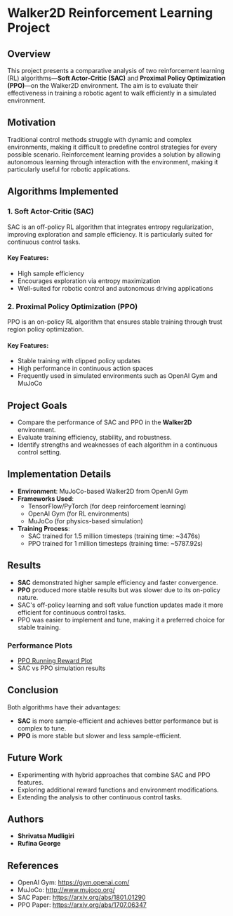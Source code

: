 # Walker2D Reinforcement Learning Project

## Overview
This project presents a comparative analysis of two reinforcement learning (RL) algorithms—**Soft Actor-Critic (SAC)** and **Proximal Policy Optimization (PPO)**—on the Walker2D environment. The aim is to evaluate their effectiveness in training a robotic agent to walk efficiently in a simulated environment.

## Motivation
Traditional control methods struggle with dynamic and complex environments, making it difficult to predefine control strategies for every possible scenario. Reinforcement learning provides a solution by allowing autonomous learning through interaction with the environment, making it particularly useful for robotic applications.

## Algorithms Implemented
### 1. Soft Actor-Critic (SAC)
SAC is an off-policy RL algorithm that integrates entropy regularization, improving exploration and sample efficiency. It is particularly suited for continuous control tasks.
#### Key Features:
- High sample efficiency
- Encourages exploration via entropy maximization
- Well-suited for robotic control and autonomous driving applications

### 2. Proximal Policy Optimization (PPO)
PPO is an on-policy RL algorithm that ensures stable training through trust region policy optimization.
#### Key Features:
- Stable training with clipped policy updates
- High performance in continuous action spaces
- Frequently used in simulated environments such as OpenAI Gym and MuJoCo

## Project Goals
- Compare the performance of SAC and PPO in the **Walker2D** environment.
- Evaluate training efficiency, stability, and robustness.
- Identify strengths and weaknesses of each algorithm in a continuous control setting.

## Implementation Details
- **Environment**: MuJoCo-based Walker2D from OpenAI Gym
- **Frameworks Used**:
  - TensorFlow/PyTorch (for deep reinforcement learning)
  - OpenAI Gym (for RL environments)
  - MuJoCo (for physics-based simulation)
- **Training Process**:
  - SAC trained for 1.5 million timesteps (training time: ~3476s)
  - PPO trained for 1 million timesteps (training time: ~5787.92s)

## Results
- **SAC** demonstrated higher sample efficiency and faster convergence.
- **PPO** produced more stable results but was slower due to its on-policy nature.
- SAC's off-policy learning and soft value function updates made it more efficient for continuous control tasks.
- PPO was easier to implement and tune, making it a preferred choice for stable training.

### Performance Plots
- [PPO Running Reward Plot](http://drive.google.com/file/d/1wAoXqdXNA3QG4f3dIF4SoCSaqw2_lz4S/view)
- SAC vs PPO simulation results

## Conclusion
Both algorithms have their advantages:
- **SAC** is more sample-efficient and achieves better performance but is complex to tune.
- **PPO** is more stable but slower and less sample-efficient.

## Future Work
- Experimenting with hybrid approaches that combine SAC and PPO features.
- Exploring additional reward functions and environment modifications.
- Extending the analysis to other continuous control tasks.

## Authors
- **Shrivatsa Mudligiri**
- **Rufina George**

## References
- OpenAI Gym: https://gym.openai.com/
- MuJoCo: http://www.mujoco.org/
- SAC Paper: https://arxiv.org/abs/1801.01290
- PPO Paper: https://arxiv.org/abs/1707.06347

